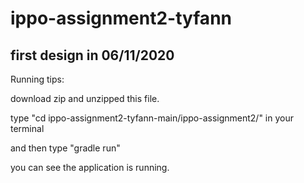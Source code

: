 # ippo-assignment2-tyfann
## first design in 06/11/2020

Running tips:

download zip and unzipped this file.

type "cd ippo-assignment2-tyfann-main/ippo-assignment2/" in your terminal

and then type "gradle run"

you can see the application is running.

